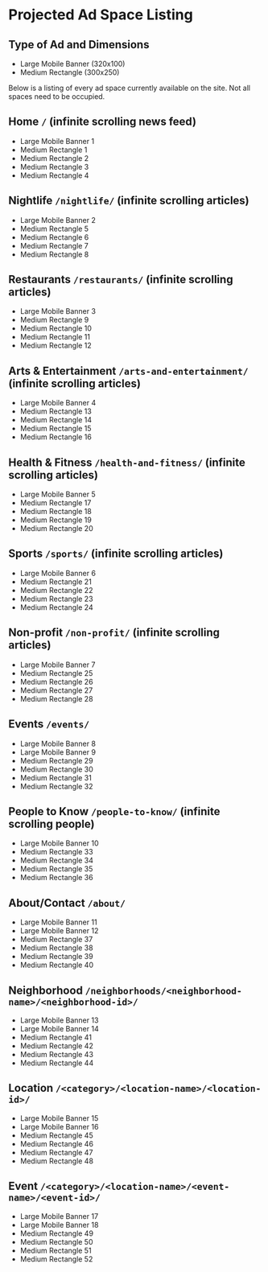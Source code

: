 # Projected Ad Space Listing

## Type of Ad and Dimensions
- Large Mobile Banner (320x100)
- Medium Rectangle (300x250)

Below is a listing of every ad space currently available on the site. Not all spaces need to be occupied.

## Home `/` (infinite scrolling news feed)
- Large Mobile Banner 1
- Medium Rectangle 1
- Medium Rectangle 2
- Medium Rectangle 3
- Medium Rectangle 4

## Nightlife `/nightlife/` (infinite scrolling articles)
- Large Mobile Banner 2
- Medium Rectangle 5
- Medium Rectangle 6
- Medium Rectangle 7
- Medium Rectangle 8

## Restaurants `/restaurants/` (infinite scrolling articles)
- Large Mobile Banner 3
- Medium Rectangle 9
- Medium Rectangle 10
- Medium Rectangle 11
- Medium Rectangle 12

## Arts & Entertainment `/arts-and-entertainment/` (infinite scrolling articles)
- Large Mobile Banner 4
- Medium Rectangle 13
- Medium Rectangle 14
- Medium Rectangle 15
- Medium Rectangle 16

## Health & Fitness `/health-and-fitness/` (infinite scrolling articles)
- Large Mobile Banner 5
- Medium Rectangle 17
- Medium Rectangle 18
- Medium Rectangle 19
- Medium Rectangle 20

## Sports `/sports/` (infinite scrolling articles)
- Large Mobile Banner 6
- Medium Rectangle 21
- Medium Rectangle 22
- Medium Rectangle 23
- Medium Rectangle 24

## Non-profit `/non-profit/` (infinite scrolling articles)
- Large Mobile Banner 7
- Medium Rectangle 25
- Medium Rectangle 26
- Medium Rectangle 27
- Medium Rectangle 28

## Events `/events/`
- Large Mobile Banner 8
- Large Mobile Banner 9
- Medium Rectangle 29
- Medium Rectangle 30
- Medium Rectangle 31
- Medium Rectangle 32

## People to Know `/people-to-know/` (infinite scrolling people)
- Large Mobile Banner 10
- Medium Rectangle 33
- Medium Rectangle 34
- Medium Rectangle 35
- Medium Rectangle 36

## About/Contact `/about/`
- Large Mobile Banner 11
- Large Mobile Banner 12
- Medium Rectangle 37
- Medium Rectangle 38
- Medium Rectangle 39
- Medium Rectangle 40

## Neighborhood `/neighborhoods/<neighborhood-name>/<neighborhood-id>/`
- Large Mobile Banner 13
- Large Mobile Banner 14
- Medium Rectangle 41
- Medium Rectangle 42
- Medium Rectangle 43
- Medium Rectangle 44

## Location `/<category>/<location-name>/<location-id>/`
- Large Mobile Banner 15
- Large Mobile Banner 16
- Medium Rectangle 45
- Medium Rectangle 46
- Medium Rectangle 47
- Medium Rectangle 48

## Event `/<category>/<location-name>/<event-name>/<event-id>/`
- Large Mobile Banner 17
- Large Mobile Banner 18
- Medium Rectangle 49
- Medium Rectangle 50
- Medium Rectangle 51
- Medium Rectangle 52
